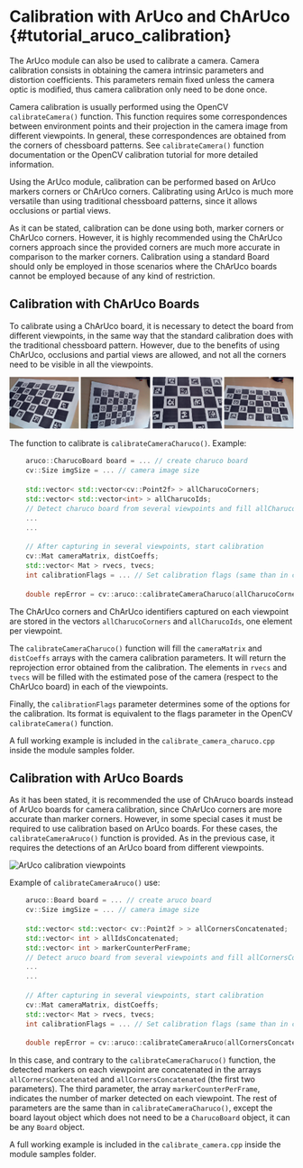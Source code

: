 Calibration with ArUco and ChArUco {#tutorial_aruco_calibration}
==============================

The ArUco module can also be used to calibrate a camera. Camera calibration consists in obtaining the
camera intrinsic parameters and distortion coefficients. This parameters remain fixed unless the camera
optic is modified, thus camera calibration only need to be done once.

Camera calibration is usually performed using the OpenCV ```calibrateCamera()``` function. This function
requires some correspondences between environment points and their projection in the camera image from
different viewpoints. In general, these correspondences are obtained from the corners of chessboard
patterns. See ```calibrateCamera()``` function documentation or the OpenCV calibration tutorial for
more detailed information.

Using the ArUco module, calibration can be performed based on ArUco markers corners or ChArUco corners.
Calibrating using ArUco is much more versatile than using traditional chessboard patterns, since it
allows occlusions or partial views.

As it can be stated, calibration can be done using both, marker corners or ChArUco corners. However,
it is highly recommended using the ChArUco corners approach since the provided corners are much
more accurate in comparison to the marker corners. Calibration using a standard Board should only be
employed in those scenarios where the ChArUco boards cannot be employed because of any kind of restriction.

Calibration with ChArUco Boards
------

To calibrate using a ChArUco board, it is necessary to detect the board from different viewpoints, in the
same way that the standard calibration does with the traditional chessboard pattern. However, due to the
benefits of using ChArUco, occlusions and partial views are allowed, and not all the corners need to be
visible in all the viewpoints.

![ChArUco calibration viewpoints](images/charucocalibration.png)

The function to calibrate is ```calibrateCameraCharuco()```. Example:

``` c++
    aruco::CharucoBoard board = ... // create charuco board
    cv::Size imgSize = ... // camera image size

    std::vector< std::vector<cv::Point2f> > allCharucoCorners;
    std::vector< std::vector<int> > allCharucoIds;
    // Detect charuco board from several viewpoints and fill allCharucoCorners and allCharucoIds
    ...
    ...

    // After capturing in several viewpoints, start calibration
    cv::Mat cameraMatrix, distCoeffs;
    std::vector< Mat > rvecs, tvecs;
    int calibrationFlags = ... // Set calibration flags (same than in calibrateCamera() function)

    double repError = cv::aruco::calibrateCameraCharuco(allCharucoCorners, allCharucoIds, board, imgSize, cameraMatrix, distCoeffs, rvecs, tvecs, calibrationFlags);
```

The ChArUco corners and ChArUco identifiers captured on each viewpoint are stored in the vectors ```allCharucoCorners``` and ```allCharucoIds```, one element per viewpoint.

The ```calibrateCameraCharuco()``` function will fill the ```cameraMatrix``` and ```distCoeffs``` arrays with the camera calibration parameters. It will return the reprojection
error obtained from the calibration. The elements in ```rvecs``` and ```tvecs``` will be filled with the estimated pose of the camera (respect to the ChArUco board)
in each of the viewpoints.

Finally, the ```calibrationFlags``` parameter determines some of the options for the calibration. Its format is equivalent to the flags parameter in the OpenCV
```calibrateCamera()``` function.

A full working example is included in the ```calibrate_camera_charuco.cpp``` inside the module samples folder.



Calibration with ArUco Boards
------

As it has been stated, it is recommended the use of ChAruco boards instead of ArUco boards for camera calibration, since
ChArUco corners are more accurate than marker corners. However, in some special cases it must be required to use calibration
based on ArUco boards. For these cases, the ```calibrateCameraAruco()``` function is provided. As in the previous case, it
requires the detections of an ArUco board from different viewpoints.

![ArUco calibration viewpoints](images/arucocalibration.png)

Example of ```calibrateCameraAruco()``` use:

``` c++
    aruco::Board board = ... // create aruco board
    cv::Size imgSize = ... // camera image size

    std::vector< std::vector< cv::Point2f > > allCornersConcatenated;
    std::vector< int > allIdsConcatenated;
    std::vector< int > markerCounterPerFrame;
    // Detect aruco board from several viewpoints and fill allCornersConcatenated, allIdsConcatenated and markerCounterPerFrame
    ...
    ...

    // After capturing in several viewpoints, start calibration
    cv::Mat cameraMatrix, distCoeffs;
    std::vector< Mat > rvecs, tvecs;
    int calibrationFlags = ... // Set calibration flags (same than in calibrateCamera() function)

    double repError = cv::aruco::calibrateCameraAruco(allCornersConcatenated, allIdsConcatenated, markerCounterPerFrame, board, imgSize, cameraMatrix, distCoeffs, rvecs, tvecs, calibrationFlags);
```

In this case, and contrary to the ```calibrateCameraCharuco()``` function, the detected markers on each viewpoint are concatenated in the arrays ```allCornersConcatenated``` and
```allCornersConcatenated``` (the first two parameters). The third parameter, the array ```markerCounterPerFrame```, indicates the number of marker detected on each viewpoint.
The rest of parameters are the same than in ```calibrateCameraCharuco()```, except the board layout object which does not need to be a ```CharucoBoard``` object, it can be
any ```Board``` object.

A full working example is included in the ```calibrate_camera.cpp``` inside the module samples folder.
